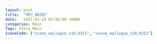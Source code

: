 ```yaml
---
layout: post
title:  "메인_063장"
date:   2021-01-23 03:00:00 +0000
categories: Main
Tags: Story Main
SceneCode: ["scene_epilogue_s10,6311", "scene_epilogue_s20,6312"]
---
```

